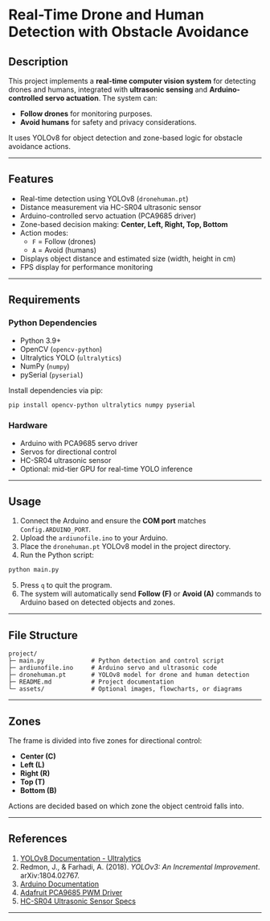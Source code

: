 
# Real-Time Drone and Human Detection with Obstacle Avoidance

## Description
This project implements a **real-time computer vision system** for detecting drones and humans, integrated with **ultrasonic sensing** and **Arduino-controlled servo actuation**. The system can:

- **Follow drones** for monitoring purposes.
- **Avoid humans** for safety and privacy considerations.

It uses YOLOv8 for object detection and zone-based logic for obstacle avoidance actions.

---

## Features
- Real-time detection using YOLOv8 (`dronehuman.pt`)
- Distance measurement via HC-SR04 ultrasonic sensor
- Arduino-controlled servo actuation (PCA9685 driver)
- Zone-based decision making: **Center, Left, Right, Top, Bottom**
- Action modes:
  - `F` = Follow (drones)
  - `A` = Avoid (humans)
- Displays object distance and estimated size (width, height in cm)
- FPS display for performance monitoring

---

## Requirements

### Python Dependencies
- Python 3.9+
- OpenCV (`opencv-python`)
- Ultralytics YOLO (`ultralytics`)
- NumPy (`numpy`)
- pySerial (`pyserial`)

Install dependencies via pip:

```bash
pip install opencv-python ultralytics numpy pyserial
````

### Hardware

* Arduino with PCA9685 servo driver
* Servos for directional control
* HC-SR04 ultrasonic sensor
* Optional: mid-tier GPU for real-time YOLO inference

---

## Usage

1. Connect the Arduino and ensure the **COM port** matches `Config.ARDUINO_PORT`.
2. Upload the `ardiunofile.ino` to your Arduino.
3. Place the `dronehuman.pt` YOLOv8 model in the project directory.
4. Run the Python script:

```bash
python main.py
```

5. Press `q` to quit the program.
6. The system will automatically send **Follow (F)** or **Avoid (A)** commands to Arduino based on detected objects and zones.

---

## File Structure

```
project/
├─ main.py             # Python detection and control script
├─ ardiunofile.ino     # Arduino servo and ultrasonic code
├─ dronehuman.pt       # YOLOv8 model for drone and human detection
├─ README.md           # Project documentation
└─ assets/             # Optional images, flowcharts, or diagrams
```

---

## Zones

The frame is divided into five zones for directional control:

* **Center (C)**
* **Left (L)**
* **Right (R)**
* **Top (T)**
* **Bottom (B)**

Actions are decided based on which zone the object centroid falls into.

---

## References

1. [YOLOv8 Documentation - Ultralytics](https://docs.ultralytics.com)
2. Redmon, J., & Farhadi, A. (2018). *YOLOv3: An Incremental Improvement*. arXiv:1804.02767.
3. [Arduino Documentation](https://docs.arduino.cc)
4. [Adafruit PCA9685 PWM Driver](https://learn.adafruit.com/16-channel-pwm-servo-driver)
5. [HC-SR04 Ultrasonic Sensor Specs](https://www.sparkfun.com/products/15569)

---

